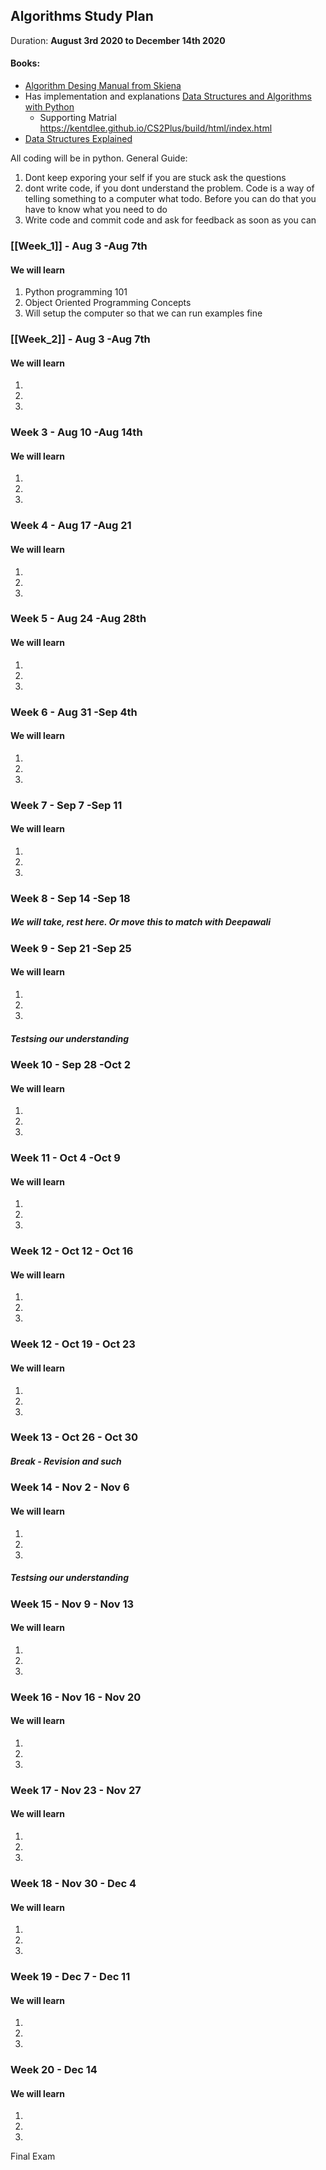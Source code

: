 ## Algorithms Study Plan
Duration: **August 3rd 2020 to December 14th 2020**

#### Books:	
- [Algorithm Desing Manual from Skiena](https://link.springer.com/book/10.1007%2F978-1-84800-070-4)
- Has implementation and explanations [Data Structures and Algorithms with Python](https://link.springer.com/book/10.1007%2F978-3-319-13072-9)
	- Supporting Matrial https://kentdlee.github.io/CS2Plus/build/html/index.html 
- [Data Structures Explained](https://www.hackerearth.com/practice/data-structures/hash-tables/basics-of-hash-tables/tutorial/)


All coding will be in python. 
General Guide: 
1. Dont keep exporing your self if you are stuck ask the questions
2. dont write code, if you dont understand the problem. Code is a way of telling something to a computer what todo. Before you can do that you have to know what you need to do 
3. Write code and commit code and ask for feedback as soon as you can
	
### [[Week_1]] - Aug 3 -Aug 7th
#### We will learn
1. Python programming 101
2. Object Oriented Programming Concepts
3. Will setup the computer so that we can run examples fine

### [[Week_2]] - Aug 3 -Aug 7th
#### We will learn
1.
2.
3.

### Week 3 - Aug 10 -Aug 14th
#### We will learn
1.
2.
3.

### Week 4 - Aug 17 -Aug 21
#### We will learn
1.
2.
3.

### Week 5 - Aug 24 -Aug 28th
#### We will learn
1.
2.
3.


### Week 6 - Aug 31 -Sep 4th
#### We will learn
1.
2.
3.


### Week 7 - Sep 7 -Sep 11
#### We will learn
1.
2.
3.
### Week 8 - Sep 14 -Sep 18
##### We will take, rest here. Or move this to match with Deepawali

### Week 9 - Sep 21 -Sep 25
#### We will learn
1.
2.
3.
##### Testsing our understanding

### Week 10 - Sep 28 -Oct 2
#### We will learn
1.
2.
3.

### Week 11 - Oct 4 -Oct 9
#### We will learn
1.
2.
3.

### Week 12 - Oct 12 - Oct 16 
#### We will learn
1.
2.
3.

### Week 12 - Oct 19 - Oct 23
#### We will learn
1.
2.
3.

### Week 13 - Oct 26 - Oct 30
##### Break - Revision and such 

### Week 14 - Nov 2 - Nov 6
#### We will learn
1.
2.
3.
##### Testsing our understanding

### Week 15 - Nov 9 - Nov 13
#### We will learn
1.
2.
3.

### Week 16 - Nov 16 - Nov 20
#### We will learn
1.
2.
3.


### Week 17 - Nov 23 - Nov 27
#### We will learn
1.
2.
3.

### Week 18 - Nov 30 - Dec 4

#### We will learn
1.
2.
3.

### Week 19 - Dec 7 - Dec 11

#### We will learn
1.
2.
3.
### Week 20 - Dec 14

#### We will learn
1.
2.
3.
Final Exam
